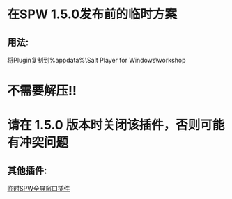 # 在SPW 1.5.0发布前的临时方案
## 用法:
将Plugin复制到%appdata%\Salt Player for Windows\workshop

# **不需要解压!!**

# 请在 1.5.0 版本时关闭该插件，否则可能有冲突问题

## 其他插件:
[临时SPW全屏窗口插件](https://github.com/GaodaGG/SaltFullPlugin)
